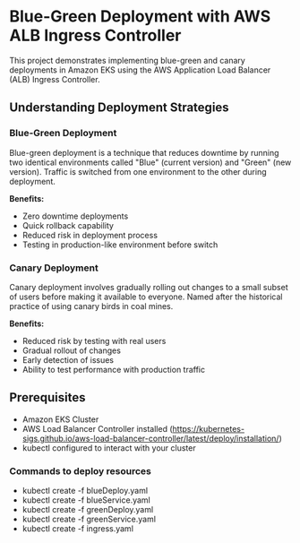 # Blue-Green Deployment with AWS ALB Ingress Controller

This project demonstrates implementing blue-green and canary deployments in Amazon EKS using the AWS Application Load Balancer (ALB) Ingress Controller.

## Understanding Deployment Strategies

### Blue-Green Deployment
Blue-green deployment is a technique that reduces downtime by running two identical environments called "Blue" (current version) and "Green" (new version). Traffic is switched from one environment to the other during deployment.

**Benefits:**
- Zero downtime deployments
- Quick rollback capability
- Reduced risk in deployment process
- Testing in production-like environment before switch

### Canary Deployment
Canary deployment involves gradually rolling out changes to a small subset of users before making it available to everyone. Named after the historical practice of using canary birds in coal mines.

**Benefits:**
- Reduced risk by testing with real users
- Gradual rollout of changes
- Early detection of issues
- Ability to test performance with production traffic

## Prerequisites
- Amazon EKS Cluster
- AWS Load Balancer Controller installed (https://kubernetes-sigs.github.io/aws-load-balancer-controller/latest/deploy/installation/)
- kubectl configured to interact with your cluster

### Commands to deploy resources

- kubectl create -f blueDeploy.yaml
- kubectl create -f blueService.yaml
- kubectl create -f greenDeploy.yaml
- kubectl create -f greenService.yaml
- kubectl create -f ingress.yaml


